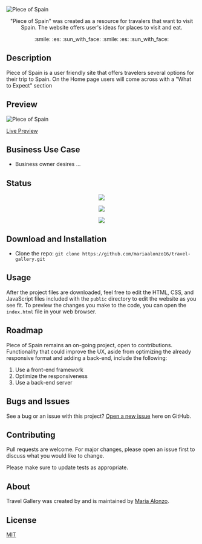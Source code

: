 ![Piece of Spain]()

<p align="center"> "Piece of Spain" was created as a resource for travalers that want to visit Spain. The website offers user's ideas for places to visit and eat. </p>

<p align="center"> :smile: :es: :sun_with_face: :smile: :es: :sun_with_face:</p>

## Description

Piece of Spain is a user friendly site that offers travelers several options for their trip to Spain.
On the Home page users will come across with a "What to Expect" section

## Preview

![Piece of Spain]()

[Live Preview](https://user-images.githubusercontent.com/93888269/147800898-dc1efd35-0c2b-40c4-af5a-696212bd4099.mp4)

## Business Use Case

- Business owner desires ...

## Status

<p align="center"> <img src="https://img.shields.io/tokei/lines/github/mariaalonzo16/travel-gallery" /> </p>

<p align="center"> <img src="https://img.shields.io/github/languages/count/mariaalonzo16/travel-gallery" /> </p>

<p align="center"> <img src="https://img.shields.io/github/repo-size/mariaalonzo16/travel-gallery" /> </p>

## Download and Installation

- Clone the repo: `git clone https://github.com/mariaalonzo16/travel-gallery.git`

## Usage

After the project files are downloaded, feel free to edit the HTML, CSS, and JavaScript files included with the `public` directory to 
edit the website as you see fit. To preview the changes you make to the code, you can open 
the `index.html` file in your web browser.

## Roadmap

Piece of Spain remains an on-going project, open to contributions.  Functionality that could improve the UX, aside from optimizing the already responsive format and adding a back-end, include the following:

1) Use a front-end framework
2) Optimize the responsiveness
3) Use a back-end server 

## Bugs and Issues

See a bug or an issue with this project? [Open a new issue](https://github.com/mariaalonzo16/travel-gallery/issues) here on GitHub.

## Contributing
Pull requests are welcome. For major changes, please open an issue first to discuss what you would like to change.

Please make sure to update tests as appropriate.

## About

Travel Gallery was created by and is maintained by [Maria Alonzo](https://www.linkedin.com/in/maria-alonzo-177282127/).

## License
[MIT](https://choosealicense.com/licenses/mit/)